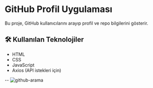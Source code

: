 # GitHub Profil Uygulaması

Bu proje, GitHub kullanıcılarını arayıp profil ve repo bilgilerini gösterir.

## 🛠️ Kullanılan Teknolojiler
- HTML
- CSS
- JavaScript
- Axios (API istekleri için)


--
![github-arama](https://github.com/user-attachments/assets/e9eec219-998f-4b26-830e-569ac9fd44ee)
